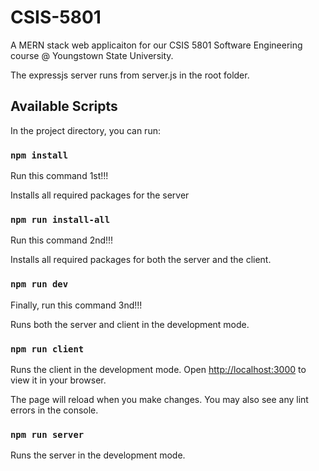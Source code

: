 # CSIS-5801

A MERN stack web applicaiton for our CSIS 5801 Software Engineering course @ Youngstown State University.

The expressjs server runs from server.js in the root folder.

## Available Scripts

In the project directory, you can run:

### `npm install`

Run this command 1st!!!

Installs all required packages for the server

### `npm run install-all`

Run this command 2nd!!!

Installs all required packages for both the server and the client.

### `npm run dev`

Finally, run this command 3nd!!!

Runs both the server and client in the development mode.

### `npm run client`

Runs the client in the development mode.
Open [http://localhost:3000](http://localhost:3000) to view it in your browser.

The page will reload when you make changes.
You may also see any lint errors in the console.

### `npm run server`

Runs the server in the development mode.
